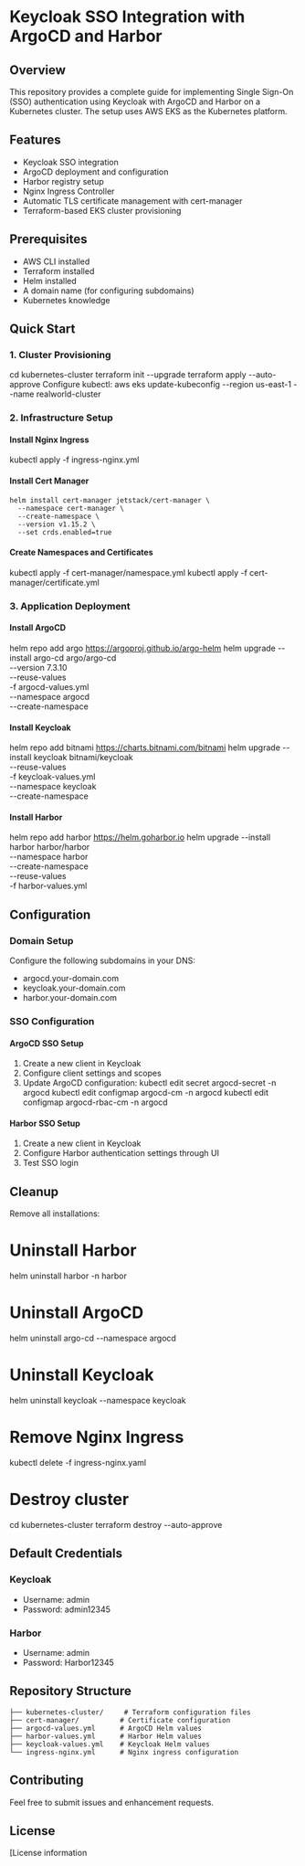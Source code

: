 # Keycloak SSO Integration with ArgoCD and Harbor

## Overview
This repository provides a complete guide for implementing Single Sign-On (SSO) authentication using Keycloak with ArgoCD and Harbor on a Kubernetes cluster. The setup uses AWS EKS as the Kubernetes platform.

## Features
- Keycloak SSO integration
- ArgoCD deployment and configuration
- Harbor registry setup
- Nginx Ingress Controller
- Automatic TLS certificate management with cert-manager
- Terraform-based EKS cluster provisioning

## Prerequisites
- AWS CLI installed
- Terraform installed
- Helm installed
- A domain name (for configuring subdomains)
- Kubernetes knowledge

## Quick Start

### 1. Cluster Provisioning
cd kubernetes-cluster
terraform init --upgrade
terraform apply --auto-approve
Configure kubectl:
aws eks update-kubeconfig --region us-east-1 --name realworld-cluster
### 2. Infrastructure Setup

#### Install Nginx Ingress
kubectl apply -f ingress-nginx.yml
#### Install Cert Manager
```helm repo add jetstack https://charts.jetstack.io --force-update
helm install cert-manager jetstack/cert-manager \
  --namespace cert-manager \
  --create-namespace \
  --version v1.15.2 \
  --set crds.enabled=true
  ```
#### Create Namespaces and Certificates
kubectl apply -f cert-manager/namespace.yml
kubectl apply -f cert-manager/certificate.yml
### 3. Application Deployment

#### Install ArgoCD
helm repo add argo https://argoproj.github.io/argo-helm
helm upgrade --install argo-cd argo/argo-cd \
  --version 7.3.10 \
  --reuse-values \
  -f argocd-values.yml \
  --namespace argocd \
  --create-namespace
#### Install Keycloak
helm repo add bitnami https://charts.bitnami.com/bitnami
helm upgrade --install keycloak bitnami/keycloak \
  --reuse-values \
  -f keycloak-values.yml \
  --namespace keycloak \
  --create-namespace
#### Install Harbor
helm repo add harbor https://helm.goharbor.io
helm upgrade --install harbor harbor/harbor \
  --namespace harbor \
  --create-namespace \
  --reuse-values \
  -f harbor-values.yml
## Configuration

### Domain Setup
Configure the following subdomains in your DNS:
- argocd.your-domain.com
- keycloak.your-domain.com
- harbor.your-domain.com

### SSO Configuration

#### ArgoCD SSO Setup
1. Create a new client in Keycloak
2. Configure client settings and scopes
3. Update ArgoCD configuration:
kubectl edit secret argocd-secret -n argocd
kubectl edit configmap argocd-cm -n argocd
kubectl edit configmap argocd-rbac-cm -n argocd
#### Harbor SSO Setup
1. Create a new client in Keycloak
2. Configure Harbor authentication settings through UI
3. Test SSO login

## Cleanup

Remove all installations:
# Uninstall Harbor
helm uninstall harbor -n harbor

# Uninstall ArgoCD
helm uninstall argo-cd --namespace argocd

# Uninstall Keycloak
helm uninstall keycloak --namespace keycloak

# Remove Nginx Ingress
kubectl delete -f ingress-nginx.yaml

# Destroy cluster
cd kubernetes-cluster
terraform destroy --auto-approve
## Default Credentials

### Keycloak
- Username: admin
- Password: admin12345

### Harbor
- Username: admin
- Password: Harbor12345

## Repository Structure
```.
├── kubernetes-cluster/     # Terraform configuration files
├── cert-manager/          # Certificate configuration
├── argocd-values.yml      # ArgoCD Helm values
├── harbor-values.yml      # Harbor Helm values
├── keycloak-values.yml    # Keycloak Helm values
└── ingress-nginx.yml      # Nginx ingress configuration
```
## Contributing
Feel free to submit issues and enhancement requests.

## License
[License information